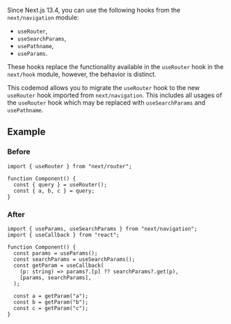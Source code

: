 Since Next.js 13.4, you can use the following hooks from the `next/navigation` module:

- `useRouter`,
- `useSearchParams`,
- `usePathname`,
- `useParams`.

These hooks replace the functionality available in the `useRouter` hook in the `next/hook` module, however, the behavior is distinct.

This codemod allows you to migrate the `useRouter` hook to the new `useRouter` hook imported from `next/navigation`. This includes all usages of the `useRouter` hook which may be replaced with `useSearchParams` and `usePathname`.

## Example

### Before

```tsx
import { useRouter } from "next/router";

function Component() {
  const { query } = useRouter();
  const { a, b, c } = query;
}
```

### After

```tsx
import { useParams, useSearchParams } from "next/navigation";
import { useCallback } from "react";

function Component() {
  const params = useParams();
  const searchParams = useSearchParams();
  const getParam = useCallback(
    (p: string) => params?.[p] ?? searchParams?.get(p),
    [params, searchParams],
  );

  const a = getParam("a");
  const b = getParam("b");
  const c = getParam("c");
}
```
